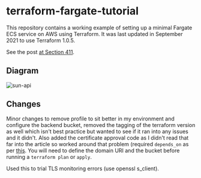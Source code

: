# terraform-fargate-tutorial

This repository contains a working example of setting up a minimal Fargate ECS service on AWS using Terraform. It was last updated in September 2021 to use Terraform 1.0.5.

See the post [at Section 411](https://section411.com/2019/07/hello-world/).

## Diagram

![sun-api](https://user-images.githubusercontent.com/590736/171856164-70c98307-c847-455e-ab28-2b5badf97d14.png)

## Changes

Minor changes to remove profile to sit better in my environment and configure the backend bucket, removed the tagging of the terraform version as well which isn't best practice but wanted to see if it ran into any issues and it didn't.  Also added the certificate approval code as I didn't read that far into the article so worked around that problem (required `depends_on` as per [this](https://github.com/hashicorp/terraform-provider-aws/issues/26245).  You will need to define the domain URI and the bucket before running a `terraform plan` or `apply`.

Used this to trial TLS monitoring errors (use openssl s_client).
